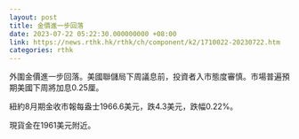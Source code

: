 ```yaml
---
layout: post
title: 金價進一步回落
date: 2023-07-22 05:22:30.000000000 +08:00
link: https://news.rthk.hk/rthk/ch/component/k2/1710022-20230722.htm
categories: rthk
---
```


外圍金價進一步回落。美國聯儲局下周議息前，投資者入市態度審慎。市場普遍預期美國下周將加息0.25厘。

紐約8月期金收市報每盎士1966.6美元，跌4.3美元，跌幅0.22%。

現貨金在1961美元附近。
